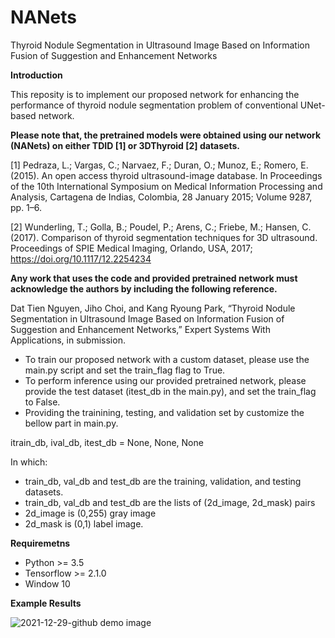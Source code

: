 # NANets
Thyroid Nodule Segmentation in Ultrasound Image Based on Information Fusion of Suggestion and Enhancement Networks

**Introduction**

This reposity is to implement our proposed network for enhancing the performance of thyroid nodule segmentation problem of conventional UNet-based network.

**Please note that, the pretrained models were obtained using our network (NANets) on either TDID [1] or 3DThyroid  [2] datasets.**

[1] Pedraza, L.; Vargas, C.; Narvaez, F.; Duran, O.; Munoz, E.; Romero, E. (2015). An open access thyroid ultrasound-image database. In Proceedings of the 10th International Symposium on Medical Information Processing and Analysis, Cartagena de Indias, Colombia, 28 January 2015; Volume 9287, pp. 1–6.

[2] Wunderling, T.; Golla, B.; Poudel, P.; Arens, C.; Friebe, M.; Hansen, C. (2017). Comparison of thyroid segmentation techniques for 3D ultrasound. Proceedings of SPIE Medical Imaging, Orlando, USA, 2017; https://doi.org/10.1117/12.2254234

**Any work that uses the code and provided pretrained network must acknowledge the authors by including the following reference.**

Dat Tien Nguyen, Jiho Choi, and Kang Ryoung Park, “Thyroid Nodule Segmentation in Ultrasound Image Based on Information Fusion of Suggestion and Enhancement Networks,” Expert Systems With Applications, in submission.


- To train our proposed network with a custom dataset, please use the main.py script and set the train_flag flag to True.
- To perform inference using our provided pretrained network, please provide the test dataset (itest_db in the main.py), and set the train_flag to False.
- Providing the trainining, testing, and validation set by customize the bellow part in main.py.


itrain_db, ival_db, itest_db = None, None, None

In which: 
- train_db, val_db and test_db are the training, validation, and testing datasets.
- train_db, val_db and test_db are the lists of (2d_image, 2d_mask) pairs
- 2d_image is (0,255) gray image
- 2d_mask is (0,1) label image. 


**Requiremetns**
- Python >= 3.5
- Tensorflow >= 2.1.0
- Window 10

**Example Results**

![2021-12-29-github demo image](https://user-images.githubusercontent.com/13897797/147631167-353e8303-670b-444d-b639-6c58a6c3c649.png)
